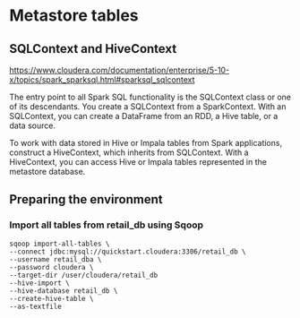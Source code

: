 # Metastore tables

## SQLContext and HiveContext
https://www.cloudera.com/documentation/enterprise/5-10-x/topics/spark_sparksql.html#sparksql_sqlcontext

The entry point to all Spark SQL functionality is the SQLContext class or one of its descendants. You create a SQLContext from a SparkContext. With an SQLContext, you can create a DataFrame from an RDD, a Hive table, or a data source.

To work with data stored in Hive or Impala tables from Spark applications, construct a HiveContext, which inherits from SQLContext. With a HiveContext, you can access Hive or Impala tables represented in the metastore database.


## Preparing the environment
### Import all tables from retail_db using Sqoop
```Shell
sqoop import-all-tables \
--connect jdbc:mysql://quickstart.cloudera:3306/retail_db \
--username retail_dba \
--password cloudera \
--target-dir /user/cloudera/retail_db
--hive-import \
--hive-database retail_db \
--create-hive-table \
--as-textfile
```
